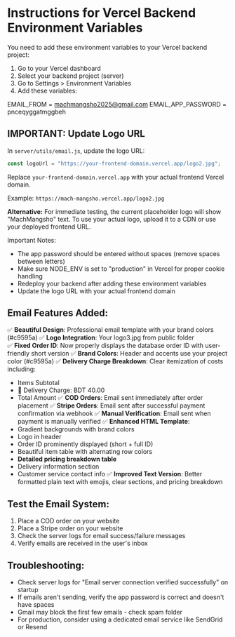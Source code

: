 # Instructions for Vercel Backend Environment Variables

You need to add these environment variables to your Vercel backend project:

1. Go to your Vercel dashboard
2. Select your backend project (server)
3. Go to Settings > Environment Variables
4. Add these variables:

EMAIL_FROM = machmangsho2025@gmail.com
EMAIL_APP_PASSWORD = pnceqyggatmggbeh

## IMPORTANT: Update Logo URL

In `server/utils/email.js`, update the logo URL:
```javascript
const logoUrl = "https://your-frontend-domain.vercel.app/logo2.jpg";
```
Replace `your-frontend-domain.vercel.app` with your actual frontend Vercel domain.

Example: `https://mach-mangsho.vercel.app/logo2.jpg`

**Alternative:** For immediate testing, the current placeholder logo will show "MachMangsho" text.
To use your actual logo, upload it to a CDN or use your deployed frontend URL.

Important Notes:
- The app password should be entered without spaces (remove spaces between letters)
- Make sure NODE_ENV is set to "production" in Vercel for proper cookie handling
- Redeploy your backend after adding these environment variables
- Update the logo URL with your actual frontend domain

## Email Features Added:

✅ **Beautiful Design**: Professional email template with your brand colors (#c9595a)
✅ **Logo Integration**: Your logo3.jpg from public folder  
✅ **Fixed Order ID**: Now properly displays the database order ID with user-friendly short version
✅ **Brand Colors**: Header and accents use your project color (#c9595a)
✅ **Delivery Charge Breakdown**: Clear itemization of costs including:
   - Items Subtotal
   - 🚚 Delivery Charge: BDT 40.00
   - Total Amount
✅ **COD Orders**: Email sent immediately after order placement
✅ **Stripe Orders**: Email sent after successful payment confirmation via webhook
✅ **Manual Verification**: Email sent when payment is manually verified
✅ **Enhanced HTML Template**: 
  - Gradient backgrounds with brand colors
  - Logo in header
  - Order ID prominently displayed (short + full ID)
  - Beautiful item table with alternating row colors
  - **Detailed pricing breakdown table**
  - Delivery information section
  - Customer service contact info
✅ **Improved Text Version**: Better formatted plain text with emojis, clear sections, and pricing breakdown

## Test the Email System:

1. Place a COD order on your website
2. Place a Stripe order on your website  
3. Check the server logs for email success/failure messages
4. Verify emails are received in the user's inbox

## Troubleshooting:

- Check server logs for "Email server connection verified successfully" on startup
- If emails aren't sending, verify the app password is correct and doesn't have spaces
- Gmail may block the first few emails - check spam folder
- For production, consider using a dedicated email service like SendGrid or Resend
